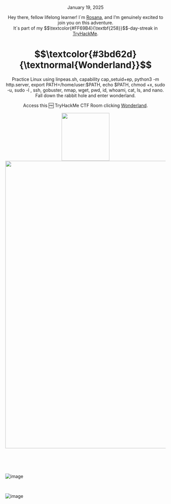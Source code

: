 <p align="center">January 19, 2025</p>
<p align="center">Hey there, fellow lifelong learner! I´m <a href="https://www.linkedin.com/in/rosanafssantos/">Rosana</a>, and I’m genuinely excited to join you on this adventure.<br>
It´s part of my $$\textcolor{#FF69B4}{\textbf{258}}$$-day-streak in  <a href="https://tryhackme.com">TryHackMe</a>.</p>

<h1 align="center">
  $$\textcolor{#3bd62d}{\textnormal{Wonderland}}$$
</h1>
<p align="center">Practice Linux using linpeas.sh, capability cap_setuid+ep, python3 -m http.server, export PATH=/home/user:$PATH, echo $PATH, chmod +x, sudo -u, sudo -l , ssh, gobuster, nmap, wget, pwd, id, whoami, cat, ls, and nano. Fall down the rabbit hole and enter wonderland.</p>
<p align="center">Access this 🆓 TryHackMe CTF Room clicking <a href="https://tryhackme.com/r/room/wonderland">Wonderland</a>.</p>
                                                              
<p align="center">
  <img height="150px" hspace="20" src="https://github.com/user-attachments/assets/17d92fc4-fd86-4ec8-a4b1-f190e7c114b0">
  <img width="900px" src="https://github.com/user-attachments/assets/ec904982-c569-42dc-bb8d-5948142c5699">
</p>

<br>


<br>
<br>

![image](https://github.com/user-attachments/assets/6c725caf-29f1-40e4-9df8-325815dc6835)

<br>

![image](https://github.com/user-attachments/assets/44d027e3-31b6-46a4-96a7-2d545a537d1b)



